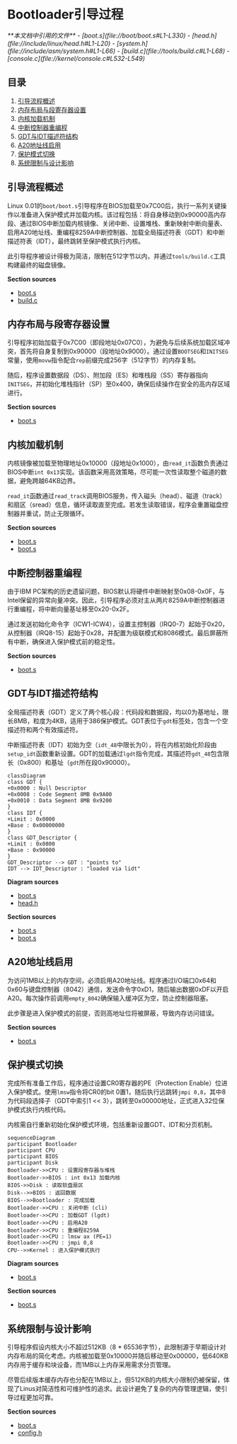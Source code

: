# Bootloader引导过程

<cite>
**本文档中引用的文件**  
- [boot.s](file://boot/boot.s#L1-L330)
- [head.h](file://include/linux/head.h#L1-L20)
- [system.h](file://include/asm/system.h#L1-L66)
- [build.c](file://tools/build.c#L1-L68)
- [console.c](file://kernel/console.c#L532-L549)
</cite>

## 目录
1. [引导流程概述](#引导流程概述)
2. [内存布局与段寄存器设置](#内存布局与段寄存器设置)
3. [内核加载机制](#内核加载机制)
4. [中断控制器重编程](#中断控制器重编程)
5. [GDT与IDT描述符结构](#gdt与idt描述符结构)
6. [A20地址线启用](#a20地址线启用)
7. [保护模式切换](#保护模式切换)
8. [系统限制与设计影响](#系统限制与设计影响)

## 引导流程概述

Linux 0.01的`boot/boot.s`引导程序在BIOS加载至0x7C00后，执行一系列关键操作以准备进入保护模式并加载内核。该过程包括：将自身移动到0x90000高内存段、通过BIOS中断加载内核镜像、关闭中断、设置堆栈、重新映射中断向量表、启用A20地址线、重编程8259A中断控制器、加载全局描述符表（GDT）和中断描述符表（IDT），最终跳转至保护模式执行内核。

此引导程序被设计得极为简洁，限制在512字节以内，并通过`tools/build.c`工具构建最终的磁盘镜像。

**Section sources**
- [boot.s](file://boot/boot.s#L1-L50)
- [build.c](file://tools/build.c#L1-L68)

## 内存布局与段寄存器设置

引导程序初始加载于0x7C00（即段地址0x07C0），为避免与后续系统加载区域冲突，首先将自身复制到0x90000（段地址0x9000）。通过设置`BOOTSEG`和`INITSEG`常量，使用`movw`指令配合`rep`前缀完成256字（512字节）的内存复制。

随后，程序设置数据段（DS）、附加段（ES）和堆栈段（SS）寄存器指向`INITSEG`，并初始化堆栈指针（SP）至0x400，确保后续操作在安全的高内存区域进行。

**Section sources**
- [boot.s](file://boot/boot.s#L40-L60)

## 内核加载机制

内核镜像被加载至物理地址0x10000（段地址0x1000），由`read_it`函数负责通过BIOS中断`int 0x13`实现。该函数采用高效策略，尽可能一次性读取整个磁道的数据，避免跨越64KB边界。

`read_it`函数通过`read_track`调用BIOS服务，传入磁头（head）、磁道（track）和扇区（sread）信息，循环读取直至完成。若发生读取错误，程序会重置磁盘控制器并重试，防止无限循环。

**Section sources**
- [boot.s](file://boot/boot.s#L85-L105)
- [boot.s](file://boot/boot.s#L250-L285)

## 中断控制器重编程

由于IBM PC架构的历史遗留问题，BIOS默认将硬件中断映射至0x08-0x0F，与Intel保留的异常向量冲突。因此，引导程序必须对主从两片8259A中断控制器进行重编程，将中断向量基址移至0x20-0x2F。

通过发送初始化命令字（ICW1-ICW4），设置主控制器（IRQ0-7）起始于0x20，从控制器（IRQ8-15）起始于0x28，并配置为级联模式和8086模式。最后屏蔽所有中断，确保进入保护模式前的稳定性。

**Section sources**
- [boot.s](file://boot/boot.s#L130-L150)

## GDT与IDT描述符结构

全局描述符表（GDT）定义了两个核心段：代码段和数据段，均以0为基地址，限长8MB，粒度为4KB，适用于386保护模式。GDT表位于`gdt`标签处，包含一个空描述符和两个有效描述符。

中断描述符表（IDT）初始为空（`idt_48`中限长为0），将在内核初始化阶段由`setup_idt`函数重新设置。GDT的加载通过`lgdt`指令完成，其描述符`gdt_48`包含限长（0x800）和基址（`gdt`所在段0x90000）。

```mermaid
classDiagram
class GDT {
+0x0000 : Null Descriptor
+0x0008 : Code Segment 8MB 0x9A00
+0x0010 : Data Segment 8MB 0x9200
}
class IDT {
+Limit : 0x0000
+Base : 0x00000000
}
class GDT_Descriptor {
+Limit : 0x0800
+Base : 0x90000
}
GDT_Descriptor --> GDT : "points to"
IDT --> IDT_Descriptor : "loaded via lidt"
```

**Diagram sources**
- [boot.s](file://boot/boot.s#L297-L316)
- [head.h](file://include/linux/head.h#L1-L20)

**Section sources**
- [boot.s](file://boot/boot.s#L124-L125)
- [boot.s](file://boot/boot.s#L297-L316)

## A20地址线启用

为访问1MB以上的内存空间，必须启用A20地址线。程序通过I/O端口0x64和0x60与键盘控制器（8042）通信，发送命令字0xD1，随后输出数据0xDF以开启A20。每次操作前调用`empty_8042`确保输入缓冲区为空，防止控制器阻塞。

此步骤是进入保护模式的前提，否则高地址位将被屏蔽，导致内存访问错误。

**Section sources**
- [boot.s](file://boot/boot.s#L110-L120)

## 保护模式切换

完成所有准备工作后，程序通过设置CR0寄存器的PE（Protection Enable）位进入保护模式。使用`lmsw`指令将CR0的bit 0置1，随后执行远跳转`jmpi 0,8`，其中8为代码段选择子（GDT中索引1 << 3），跳转至0x00000地址，正式进入32位保护模式执行内核代码。

内核需自行重新初始化保护模式环境，包括重新设置GDT、IDT和分页机制。

```mermaid
sequenceDiagram
participant Bootloader
participant CPU
participant BIOS
participant Disk
Bootloader->>CPU : 设置段寄存器与堆栈
Bootloader->>BIOS : int 0x13 加载内核
BIOS->>Disk : 读取软盘扇区
Disk-->>BIOS : 返回数据
BIOS-->>Bootloader : 完成加载
Bootloader->>CPU : 关闭中断 (cli)
Bootloader->>CPU : 加载GDT (lgdt)
Bootloader->>CPU : 启用A20
Bootloader->>CPU : 重编程8259A
Bootloader->>CPU : lmsw ax (PE=1)
Bootloader->>CPU : jmpi 0,8
CPU-->>Kernel : 进入保护模式执行
```

**Diagram sources**
- [boot.s](file://boot/boot.s#L124-L160)

**Section sources**
- [boot.s](file://boot/boot.s#L155-L160)

## 系统限制与设计影响

引导程序假设内核大小不超过512KB（8 * 65536字节），此限制源于早期设计对内存布局的简化考虑。内核被加载至0x10000并随后移动至0x00000，低640KB内存用于缓存和块设备，而1MB以上内存采用需求分页管理。

尽管后续版本缓存内存也分配在1MB以上，但512KB的内核大小限制仍被保留，体现了Linus对简洁性和可维护性的追求。此设计避免了复杂的内存管理逻辑，使引导过程更加可靠。

**Section sources**
- [boot.s](file://boot/boot.s#L15-L30)
- [config.h](file://include/linux/config.h#L1-L52)